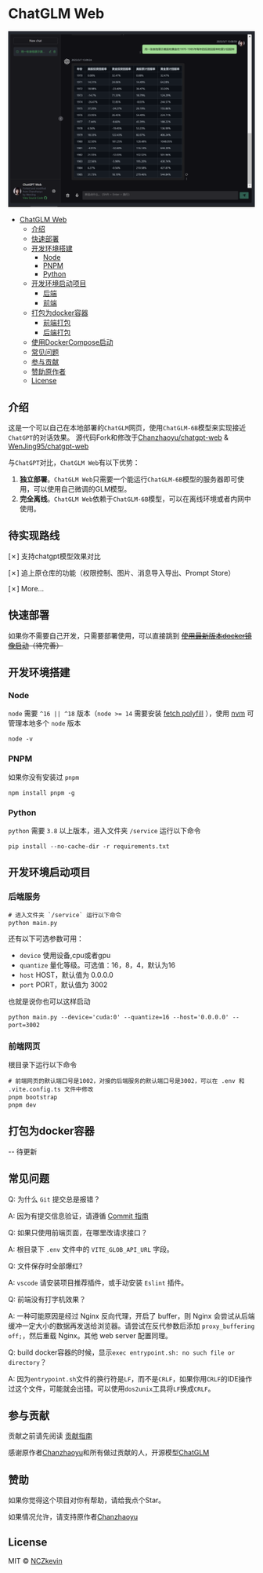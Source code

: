 # ChatGLM Web

![cover](./docs/c1.png)

- [ChatGLM Web](#chatglm-web)
	- [介绍](#介绍)
	- [快速部署](#快速部署)
	- [开发环境搭建](#开发环境搭建)
		- [Node](#Node)
		- [PNPM](#PNPM)
		- [Python](#Python)
	- [开发环境启动项目](#开发环境启动项目)
		- [后端](#后端服务)
		- [前端](#前端网页)
	- [打包为docker容器](#打包为docker容器)
		- [前端打包](#前端资源打包(需要安装node和docker、docker-compose))
		- [后端打包](#后端服务打包)
	- [使用DockerCompose启动](#使用DockerCompose启动)
	- [常见问题](#常见问题)
	- [参与贡献](#参与贡献)
	- [赞助原作者](#赞助)
	- [License](#license)

## 介绍

这是一个可以自己在本地部署的`ChatGLM`网页，使用`ChatGLM-6B`模型来实现接近`ChatGPT`的对话效果。
源代码Fork和修改于[Chanzhaoyu/chatgpt-web](https://github.com/Chanzhaoyu/chatgpt-web/) & [WenJing95/chatgpt-web](https://github.com/WenJing95/chatgpt-web/)

与`ChatGPT`对比，`ChatGLM Web`有以下优势：

1. **独立部署**。`ChatGLM Web`只需要一个能运行`ChatGLM-6B`模型的服务器即可使用，可以使用自己微调的GLM模型。
2. **完全离线**。`ChatGLM Web`依赖于`ChatGLM-6B`模型，可以在离线环境或者内网中使用。

## 待实现路线
[✗] 支持chatgpt模型效果对比

[✗] 追上原仓库的功能（权限控制、图片、消息导入导出、Prompt Store）

[✗] More...

## 快速部署

如果你不需要自己开发，只需要部署使用，可以直接跳到 ~~[使用最新版本docker镜像启动](#使用最新版本docker镜像启动)（待完善）~~

## 开发环境搭建

### Node

`node` 需要 `^16 || ^18` 版本（`node >= 14`
需要安装 [fetch polyfill](https://github.com/developit/unfetch#usage-as-a-polyfill)
），使用 [nvm](https://github.com/nvm-sh/nvm) 可管理本地多个 `node` 版本

```shell
node -v
```

### PNPM

如果你没有安装过 `pnpm`

```shell
npm install pnpm -g
```

### Python

`python` 需要 `3.8` 以上版本，进入文件夹 `/service` 运行以下命令

```shell
pip install --no-cache-dir -r requirements.txt
```

## 开发环境启动项目

### 后端服务


```shell
# 进入文件夹 `/service` 运行以下命令
python main.py
```
还有以下可选参数可用：

- `device` 使用设备,cpu或者gpu
- `quantize` 量化等级。可选值：16，8，4，默认为16
- `host` HOST，默认值为 0.0.0.0
- `port` PORT，默认值为 3002

也就是说你也可以这样启动
```shell
python main.py --device='cuda:0' --quantize=16 --host='0.0.0.0' --port=3002
```

### 前端网页

根目录下运行以下命令

```shell
# 前端网页的默认端口号是1002，对接的后端服务的默认端口号是3002，可以在 .env 和 .vite.config.ts 文件中修改
pnpm bootstrap
pnpm dev
```

## 打包为docker容器

-- 待更新

## 常见问题

Q: 为什么 `Git` 提交总是报错？

A: 因为有提交信息验证，请遵循 [Commit 指南](./CONTRIBUTING.md)

Q: 如果只使用前端页面，在哪里改请求接口？

A: 根目录下 `.env` 文件中的 `VITE_GLOB_API_URL` 字段。

Q: 文件保存时全部爆红?

A: `vscode` 请安装项目推荐插件，或手动安装 `Eslint` 插件。

Q: 前端没有打字机效果？

A: 一种可能原因是经过 Nginx 反向代理，开启了 buffer，则 Nginx
会尝试从后端缓冲一定大小的数据再发送给浏览器。请尝试在反代参数后添加 `proxy_buffering off;`，然后重载 Nginx。其他 web
server 配置同理。

Q: build docker容器的时候，显示`exec entrypoint.sh: no such file or directory`？

A: 因为`entrypoint.sh`文件的换行符是`LF`，而不是`CRLF`，如果你用`CRLF`的IDE操作过这个文件，可能就会出错。可以使用`dos2unix`工具将`LF`换成`CRLF`。

## 参与贡献

贡献之前请先阅读 [贡献指南](./CONTRIBUTING.md)

感谢原作者[Chanzhaoyu](https://github.com/Chanzhaoyu/chatgpt-web/)和所有做过贡献的人，开源模型[ChatGLM](https://github.com/THUDM/ChatGLM-6B)


## 赞助

如果你觉得这个项目对你有帮助，请给我点个Star。

如果情况允许，请支持原作者[Chanzhaoyu](https://github.com/Chanzhaoyu/chatgpt-web/)

## License

MIT © [NCZkevin](./license)
